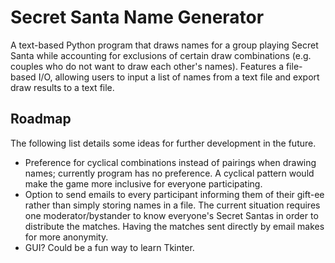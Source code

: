 # Secret Santa Name Generator

A text-based Python program that draws names for a group playing Secret Santa while accounting for exclusions of certain draw combinations (e.g. couples who do not want to draw each other's names). Features a file-based I/O, allowing users to input a list of names from a text file and export draw results to a text file.

## Roadmap

The following list details some ideas for further development in the future.

* Preference for cyclical combinations instead of pairings when drawing names; currently program has no preference. A cyclical pattern would make the game more inclusive for everyone participating.
* Option to send emails to every participant informing them of their gift-ee rather than simply storing names in a file. The current situation requires one moderator/bystander to know everyone's Secret Santas in order to distribute the matches. Having the matches sent directly by email makes for more anonymity.
* GUI? Could be a fun way to learn Tkinter.
